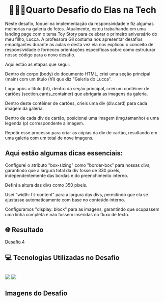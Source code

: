 <div>
<div align="center"> <h1> 👩🏾‍💻Quarto Desafio do Elas na Tech</h1> </div>

Neste desafio, foquei na implementação da responsividade e fiz algumas melhorias na galeria de fotos. Atualmente, estou trabalhando em uma landing page com o tema Toy Story para celebrar o primeiro aniversário do meu filho, Lucca. A professora Gil costuma nos apresentar desafios empolgantes durante as aulas e desta vez ela nos explicou o conceito de responsividade e forneceu orientações específicas sobre como estruturar nosso código para o novo desafio.

Aqui estão as etapas que segui:

Dentro do corpo (body) do documento HTML, criei uma seção principal (main) com um título (h1) que diz "Galeria do Lucca".

Logo após o título (h1), dentro da seção principal, criei um contêiner de cartões (section.cards_container) que abrigaria as imagens da galeria.

Dentro deste contêiner de cartões, crieis uma div (div.card) para cada imagem da galeria.

Dentro de cada div de cartão, posicionei uma imagem (img.tamanho) e uma legenda (p) correspondente à imagem.

Repetir esse processo para criar as cópias da div de cartão, resultando em uma galeria com um total de nove imagens.

## Aqui estão algumas dicas essenciais:

Configurei o atributo "box-sizing" como "border-box" para nossas divs, garantindo que a largura total da div fosse de 330 pixels, independentemente das bordas e do preenchimento interno.

Defini a altura das divs como 350 pixels.

Usei "width: fit-content" para a largura das divs, permitindo que ela se ajustasse automaticamente com base no conteúdo interno.

Configuramos "display: block" para as imagens, garantindo que ocupassem uma linha completa e não fossem inseridas no fluxo de texto.

<h2> 🌐 Resultado </h2> 
<a href="https://kathllynsantos.github.io/Elas-Na-Tech-Desafio4/" target="_blank"> Desafio 4</a>

<h2> 💻 Tecnologias Utilizadas no Desafio</h2>

<div stayle="display: inline_block"><br/>
<img src= "https://img.shields.io/badge/HTML5-E34F26?style=for-the-badge&logo=html5&logoColor=white"/>
<img src= "https://img.shields.io/badge/CSS3-1572B6?style=for-the-badge&logo=css3&logoColor=white"/>
</div>
<h2> Imagens do Desafio </h2>

